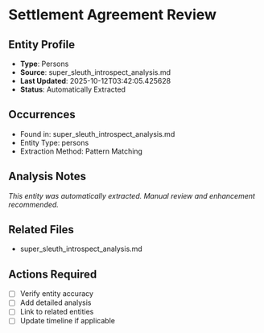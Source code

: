 # Settlement Agreement Review

## Entity Profile
- **Type**: Persons
- **Source**: super_sleuth_introspect_analysis.md
- **Last Updated**: 2025-10-12T03:42:05.425628
- **Status**: Automatically Extracted

## Occurrences
- Found in: super_sleuth_introspect_analysis.md
- Entity Type: persons
- Extraction Method: Pattern Matching

## Analysis Notes
*This entity was automatically extracted. Manual review and enhancement recommended.*

## Related Files
- super_sleuth_introspect_analysis.md

## Actions Required
- [ ] Verify entity accuracy
- [ ] Add detailed analysis
- [ ] Link to related entities
- [ ] Update timeline if applicable

